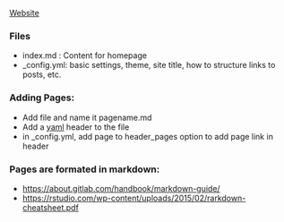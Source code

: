 [Website](https://biol203.github.io/BIOL203/)


### Files
* index.md : Content for homepage
* \_config.yml: basic settings, theme, site title, how to structure links to posts, etc.

### Adding Pages:
* Add file and name it pagename.md
* Add a [yaml](https://jekyllrb.com/docs/front-matter/) header to the file
* in \_config.yml, add page to header_pages option to add page link in header


### Pages are formated in markdown:
 * https://about.gitlab.com/handbook/markdown-guide/
 * https://rstudio.com/wp-content/uploads/2015/02/rarkdown-cheatsheet.pdf
